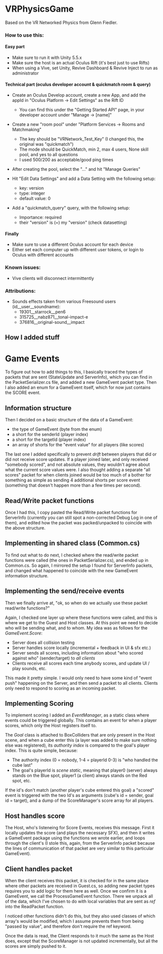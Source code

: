 # VRPhysicsGame
Based on the VR Networked Physics from Glenn Fiedler.

### How to use this:

#### Easy part
* Make sure to run it with Unity 5.5.x
* Make sure the host is an actual Oculus Rift (it's best just to use Rifts)
* When using a Vive, set Unity, Revive Dashboard & Revive Inject to run as administrator

#### Technical part (oculus developer account & quickmatch room & query)
* Create an Oculus Develop account, create a new App, and add the appId in "Oculus Platform -> Edit Settings" as the Rift ID 
  - You can find this under the "Getting Started API" page, in your developer account under "Manage -> [name]"

* Create a new "room pool" under "Platform Services -> Rooms and Matchmaking"
  - The key should be "VRNetwork_Test_Key" (I changed this, the original was "quickmatch")
  - The mode should be QuickMatch, min 2, max 4 users, None skill pool, and yes to all questions
  - I used 500/200 as acceptable/good ping times
* After creating the pool, select the "..." and hit "Manage Queries"
* Hit "Edit Data Settings" and add a Data Setting with the following setup:
  - key: version
  - type: integer
  - default value: 0
* Add a "quickmatch_query" query, with the following setup:
  - Importance: required
  - their "version" is (=) my "version" (check datasetting)

#### Finally
* Make sure to use a different Oculus account for each device
 * Either set each computer up with different user tokens, or login to Oculus with different accounts

### Known issues:
* Vive clients will disconnect intermittently

### Attributions:
* Sounds effects taken from various Freesound users (id__user__soundname):
  - 19301__starrock__pen6
  - 315725__nabz871__tonal-impact-e
  - 376816__original-sound__impact

## How I added stuff

# Game Events
To figure out how to add things to this, I basically traced the types of packets that are sent (StateUpdate and ServerInfo), which you can find in the PacketSerializer.cs file, and added a new GameEvent packet type. Then I also added an enum for a GameEvent itself, which for now just contains the SCORE event.

## Information structure
Then I decided on a basic structure of the data of a GameEvent:
* the type of GameEvent (byte from the enum)
* a short for the senderId (player index)
* a short for the targetId (player index)
* an array of shorts for the "event value" for all players (like scores)

The last one I added specifically to prevent <i>drift</i> between players that did or did not receive score updates. If a player joined later, and only received "somebody scored", and not absolute values, they wouldn't agree about what the current score values were. I also thought adding a separate "all scores" packet for when clients joined would be too much of a bother for something as simple as sending 4 additional shorts per score event (something that doesn't happen more than a few times per second).

## Read/Write packet functions
Once I had this, I copy pasted the Read/Write packet functions for ServerInfo (currently you can still spot a non-corrected Debug Log in one of them), and edited how the packet was packed/unpacked to coincide with the above structure.

## Implementing in shared class (Common.cs)
To find out what to do next, I checked where the read/write packet functions were called (the ones in PacketSerializer.cs), and ended up in Common.cs. So again, I mirrored the setup I found for ServerInfo packets, and changed what happened to coincide with the new GameEvent information structure.

## Implementing the send/receive events
Then we finally arrive at, "ok, so when do we actually use these packet read/write functions?"

Again, I checked one layer up where these functions were called, and this is where we get to the Guest and Host classes. At this point we need to decide who will be sending what, and to whom. My idea was as follows for the <i>GameEvent.Score</i>:
* Server does all collision testing
* Server handles score locally (incremental + feedback in UI & sfx etc.)
* Server sends all scores, including information about "who scored against who" (sender/target) to <i>all clients</i>
* Clients receive all scores each time anybody scores, and update UI / play sounds, etc.

This made it pretty simple. I would only need to have some kind of "event push" happening on the Server, and then send a packet to all clients. Clients only need to respond to scoring as an incoming packet.

## Implementing Scoring
To implement scoring I added an <i>EventManager</i>, as a static class where events could be triggered globally. This contains an event for when a player scores, which only the Host registers itself to.

The <i>Goal</i> class is attached to BoxColliders that are only present in the Host scene, and when a cube enter this (a layer was added to make sure nothing else was registered), its <i>authority index</i> is compared to the goal's player index. This is quite simple, because:
* The authority index (0 = nobody, 1-4 = playerId 0-3) is "who handled the cube last"
* The goal's playerId is <i>scene static</i>, meaning that player0 (server) always stands on the Blue spot, player1 (a client) always stands on the Red spot, etc.

If the id's don't match (another player's cube entered this goal) a "scored" event is triggered with the two Id's as arguments (cube's id = sender, goal id = target), and a dump of the ScoreManager's score array for all players.

## Host handles score
The Host, who's listeneing for Score Events, receives this message. First it locally updates the score (and plays the necessary SFX), and then it writes a GameEvent package using the functions we wrote earlier, and loops through the client's (I stole this, again, from the ServerInfo packet because the lines of communication of that packet are very similar to this particular GameEvent).

## Client handles packet
When the client receives this packet, it is checked for in the same place where other packets are received in Guest.cs, so adding new packet types requires you to add logic for them here as well. Once we confirm it is a GameEvent, we call the ProcessGameEvent function. There we unpack all of the data, which I've chosen to do with local variables that are sent as <i>ref</i> into the ReadPacket function.

I noticed other functions didn't do this, but they also used classes of which array's would be modified, which I assume prevents them from being "passed by value", and therefore don't require the ref keyword.

Once the data is read, the Client responds to it much the same as the Host does, except that the ScoreManager is not updated incrementally, but all the scores are simply pushed to it.
